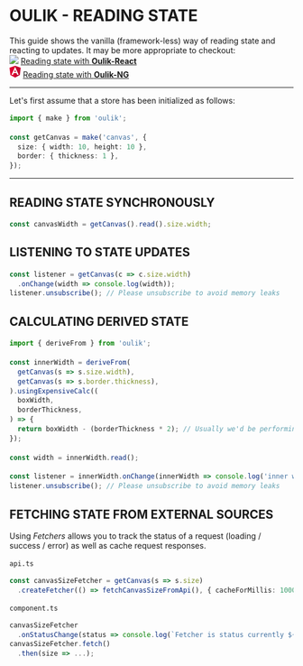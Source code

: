 # OULIK - READING STATE #

This guide shows the vanilla (framework-less) way of reading state and reacting to updates. It may be more appropriate to checkout:  
![](assets/react.ico) [Reading state with **Oulik-React**]()  
![](assets/angular.png) [Reading state with **Oulik-NG**](./readme-ng-read.md)  

---

Let's first assume that a store has been initialized as follows:
```Typescript
import { make } from 'oulik';

const getCanvas = make('canvas', {
  size: { width: 10, height: 10 },
  border: { thickness: 1 },
}); 
```
---

## READING STATE SYNCHRONOUSLY ##
```Typescript
const canvasWidth = getCanvas().read().size.width;
```

## LISTENING TO STATE UPDATES ##
```Typescript
const listener = getCanvas(c => c.size.width)
  .onChange(width => console.log(width));
listener.unsubscribe(); // Please unsubscribe to avoid memory leaks
```  

## CALCULATING DERIVED STATE ##
```Typescript
import { deriveFrom } from 'oulik';

const innerWidth = deriveFrom(
  getCanvas(s => s.size.width),
  getCanvas(s => s.border.thickness),
).usingExpensiveCalc((
  boxWidth,
  borderThickness,
) => {
  return boxWidth - (borderThickness * 2); // Usually we'd be performing a much bigger calculation here
});

const width = innerWidth.read();

const listener = innerWidth.onChange(innerWidth => console.log('inner width', innerWidth));
listener.unsubscribe(); // Please unsubscribe to avoid memory leaks
```

## FETCHING STATE FROM EXTERNAL SOURCES ##
Using *Fetchers* allows you to track the status of a request (loading / success / error) as well as cache request responses.

`api.ts`
```Typescript
const canvasSizeFetcher = getCanvas(s => s.size)
  .createFetcher(() => fetchCanvasSizeFromApi(), { cacheForMillis: 1000 * 60 });
```

`component.ts`
```Typescript
canvasSizeFetcher
  .onStatusChange(status => console.log(`Fetcher is status currently ${status}`))
canvasSizeFetcher.fetch()
  .then(size => ...);
```
